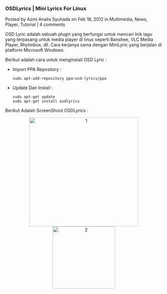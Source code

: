 ### **OSDLyrics | Mini Lyrics For Linux**

Posted by Azmi Analis Syuhada on Feb 18, 2012 in Multimedia, News, Player, Tutorial | 4 comments	

OSD Lyric adalah sebuah plugin yang berfungsi untuk mencari lirik lagu yang terpasang untuk media player di linux seperti Banshee, VLC Media Player, Rhytmbox, dll. Cara kerjanya sama dengan MiniLyric yang berjalan di platform Microsoft Windows.

Berikut adalah cara untuk menginstall OSD Lyric :

* Import PPA Repository :
    <br>
    ```
    sudo apt-add-repository ppa:osd-lyrics/ppa

    ```

* Update Dan Install :
    <br>
    ```
    sudo apt-get update
    sudo apt-get install osdlyrics

    ```

Berikut Adalah ScreenShoot OSDLyrics :
<p align="center">
	<img src="./posts/2012-02-18-osdlyrics-mini-lyrics-for-linux/1.png" height="350px" alt="1">
    <br>
    <img src="./posts/2012-02-18-osdlyrics-mini-lyrics-for-linux/2.png" height="200px" alt="2">
</p> 